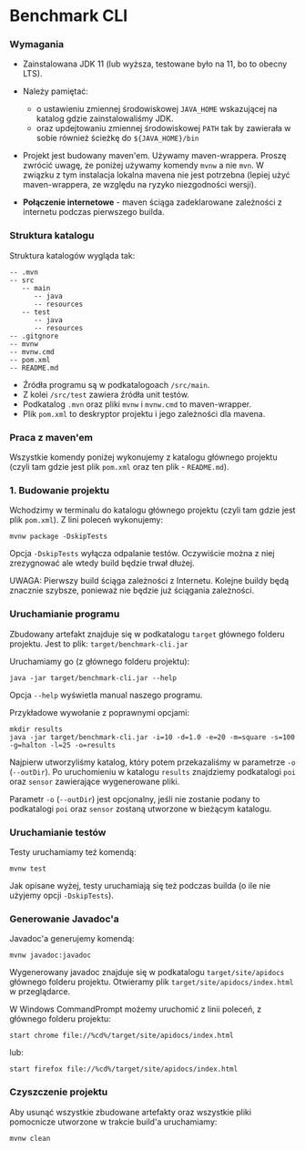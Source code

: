 # Benchmark CLI


### Wymagania

- Zainstalowana JDK 11 (lub wyższa, testowane było na 11, bo to obecny LTS).
- Należy pamiętać: 
  - o ustawieniu zmiennej środowiskowej `JAVA_HOME` wskazującej
  na katalog gdzie zainstalowaliśmy JDK.
  - oraz updejtowaniu zmiennej środowiskowej `PATH` tak by zawierała w sobie 
    również ścieżkę do `${JAVA_HOME}/bin`
  
- Projekt jest budowany maven'em. Używamy maven-wrappera. Proszę zwrócić uwagę, że poniżej 
  używamy komendy `mvnw` a nie `mvn`. W związku z tym instalacja lokalna mavena nie jest 
  potrzebna (lepiej użyć maven-wrappera, ze względu na ryzyko niezgodności wersji).
  
- **Połączenie internetowe** - maven ściąga zadeklarowane zależności z internetu 
  podczas pierwszego builda.


### Struktura katalogu

Struktura katalogów wygląda tak:

```
-- .mvn
-- src
   -- main
      -- java
      -- resources
   -- test
      -- java
      -- resources
-- .gitgnore
-- mvnw
-- mvnw.cmd
-- pom.xml
-- README.md
```

- Źródła programu są w podkatalogoach `/src/main`.
- Z kolei `/src/test` zawiera źródła unit testów.
- Podkatalog `.mvn` oraz pliki `mvnw` i `mvnw.cmd` to maven-wrapper.
- Plik `pom.xml` to deskryptor projektu i jego zależności dla mavena.
  

### Praca z maven'em

Wszystkie komendy poniżej wykonujemy z katalogu głównego projektu 
(czyli tam gdzie jest plik `pom.xml` oraz ten plik - `README.md`).


### 1. Budowanie projektu

Wchodzimy w terminalu do katalogu głównego projektu (czyli tam gdzie jest plik `pom.xml`).
Z lini poleceń wykonujemy:

```
mvnw package -DskipTests
```

Opcja `-DskipTests` wyłącza odpalanie testów. Oczywiście można z niej zrezygnować
ale wtedy build będzie trwał dłużej.

UWAGA: 
Pierwszy build ściąga zależności z Internetu. Kolejne buildy będą znacznie szybsze,
ponieważ nie będzie już ściągania zależności.


### Uruchamianie programu

Zbudowany artefakt znajduje się w podkatalogu `target` głównego folderu projektu.
Jest to plik: `target/benchmark-cli.jar`

Uruchamiamy go (z głównego folderu projektu):

```
java -jar target/benchmark-cli.jar --help
```

Opcja `--help` wyświetla manual naszego programu.

Przykładowe wywołanie z poprawnymi opcjami:
```
mkdir results
java -jar target/benchmark-cli.jar -i=10 -d=1.0 -e=20 -m=square -s=100 -g=halton -l=25 -o=results
```
Najpierw utworzyliśmy katalog, który potem przekazaliśmy w parametrze `-o` (`--outDir`). 
Po uruchomieniu w katalogu `results` znajdziemy podkatalogi `poi` oraz `sensor` 
zawierające wygenerowane pliki.

Parametr `-o` (`--outDir`) jest opcjonalny, jeśli nie zostanie podany to podkatalogi 
`poi` oraz `sensor` zostaną utworzone w bieżącym katalogu.  


### Uruchamianie testów

Testy uruchamiamy teź komendą:

```
mvnw test
```

Jak opisane wyżej, testy uruchamiają się też podczas builda (o ile nie użyjemy opcji `-DskipTests`).


### Generowanie Javadoc'a

Javadoc'a generujemy komendą:

```
mvnw javadoc:javadoc
```
Wygenerowany javadoc znajduje się w podkatalogu `target/site/apidocs` głównego folderu projektu.
Otwieramy plik `target/site/apidocs/index.html` w przeglądarce.

W Windows CommandPrompt możemy uruchomić z linii poleceń, z głównego folderu projektu:
```
start chrome file://%cd%/target/site/apidocs/index.html
```
lub:
```
start firefox file://%cd%/target/site/apidocs/index.html
```

### Czyszczenie projektu 

Aby usunąć wszystkie zbudowane artefakty oraz wszystkie pliki pomocnicze utworzone w trakcie build'a uruchamiamy: 

```
mvnw clean
```